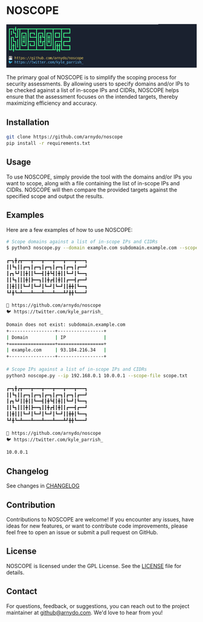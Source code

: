 # NOSCOPE

![logo](misc/logo.png)

The primary goal of NOSCOPE is to simplify the scoping process for security assessments. By allowing users to specify domains and/or IPs to be checked against a list of in-scope IPs and CIDRs, NOSCOPE helps ensure that the assessment focuses on the intended targets, thereby maximizing efficiency and accuracy.

## Installation

```bash
git clone https://github.com/arnydo/noscope
pip install -r requirements.txt
```

## Usage

To use NOSCOPE, simply provide the tool with the domains and/or IPs you want to scope, along with a file containing the list of in-scope IPs and CIDRs. NOSCOPE will then compare the provided targets against the specified scope and output the results.

## Examples

Here are a few examples of how to use NOSCOPE:

```bash
# Scope domains against a list of in-scope IPs and CIDRs
$ python3 noscope.py --domain example.com subdomain.example.com --scope-file scope.txt

┏━┓╋┏┳━━━┳━━━┳━━━┳━━━┳━━━┳━━━┓
┃┃┗┓┃┃┏━┓┃┏━┓┃┏━┓┃┏━┓┃┏━┓┃┏━━┛
┃┏┓┗┛┃┃╋┃┃┗━━┫┃╋┗┫┃╋┃┃┗━┛┃┗━━┓
┃┃┗┓┃┃┃╋┃┣━━┓┃┃╋┏┫┃╋┃┃┏━━┫┏━━┛
┃┃╋┃┃┃┗━┛┃┗━┛┃┗━┛┃┗━┛┃┃╋╋┃┗━━┓
┗┛╋┗━┻━━━┻━━━┻━━━┻━━━┻┛╋╋┗━━━┛

💾 https://github.com/arnydo/noscope
🐦 https://twitter.com/kyle_parrish_

Domain does not exist: subdomain.example.com
+-----------------+-----------------+
| Domain          | IP              |
+=================+=================+
| example.com     | 93.184.216.34   |
+-----------------+-----------------+

# Scope IPs against a list of in-scope IPs and CIDRs
python3 noscope.py --ip 192.168.0.1 10.0.0.1 --scope-file scope.txt

┏━┓╋┏┳━━━┳━━━┳━━━┳━━━┳━━━┳━━━┓
┃┃┗┓┃┃┏━┓┃┏━┓┃┏━┓┃┏━┓┃┏━┓┃┏━━┛
┃┏┓┗┛┃┃╋┃┃┗━━┫┃╋┗┫┃╋┃┃┗━┛┃┗━━┓
┃┃┗┓┃┃┃╋┃┣━━┓┃┃╋┏┫┃╋┃┃┏━━┫┏━━┛
┃┃╋┃┃┃┗━┛┃┗━┛┃┗━┛┃┗━┛┃┃╋╋┃┗━━┓
┗┛╋┗━┻━━━┻━━━┻━━━┻━━━┻┛╋╋┗━━━┛

💾 https://github.com/arnydo/noscope
🐦 https://twitter.com/kyle_parrish_

10.0.0.1
```

## Changelog

See changes in [CHANGELOG](./CHANGELOG.md)

## Contribution

Contributions to NOSCOPE are welcome! If you encounter any issues, have ideas for new features, or want to contribute code improvements, please feel free to open an issue or submit a pull request on GitHub.

## License

NOSCOPE is licensed under the GPL License. See the [LICENSE](LICENSE.md) file for details.

## Contact

For questions, feedback, or suggestions, you can reach out to the project maintainer at [github@arnydo.com](mailto:github@arnydo.com). We'd love to hear from you!